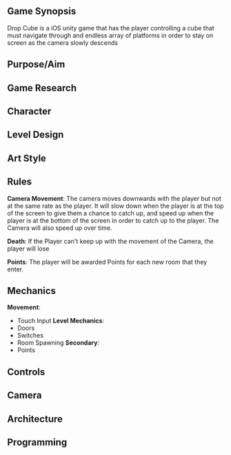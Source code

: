 
## Game Synopsis

Drop Cube is a iOS unity game that has the player controlling a cube that must navigate through and endless array of platforms in order to stay on screen as the camera slowly descends

## Purpose/Aim


## Game Research


## Character


## Level Design


## Art Style


## Rules

**Camera Movement**: The camera moves downwards with the player but not at the same rate as the player. It will slow down when the player is at the top of the screen to give them a chance to catch up, and speed up when the player is at the bottom of the screen in order to catch up to the player. The Camera will also speed up over time.

**Death**: If the Player can't keep up with the movement of the Camera, the player will lose

**Points**: The player will be awarded Points for each new room that they enter.

## Mechanics

**Movement**:
* Touch Input
**Level Mechanics**:
* Doors
* Switches
* Room Spawning
**Secondary**:
* Points


## Controls


## Camera


## Architecture


## Programming
